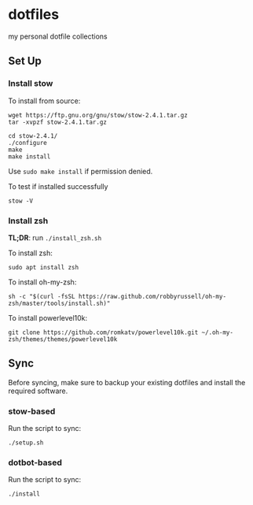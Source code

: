 # dotfiles

my personal dotfile collections

## Set Up

### Install stow

To install from source:

```{shell}
wget https://ftp.gnu.org/gnu/stow/stow-2.4.1.tar.gz
tar -xvpzf stow-2.4.1.tar.gz

cd stow-2.4.1/
./configure
make
make install
```

Use `sudo make install` if permission denied.

To test if installed successfully

```{shell}
stow -V
```

### Install zsh

**TL;DR**: run `./install_zsh.sh`

To install zsh:

```{shell}
sudo apt install zsh
```

To install oh-my-zsh:

```{shell}
sh -c "$(curl -fsSL https://raw.github.com/robbyrussell/oh-my-zsh/master/tools/install.sh)"
```

To install powerlevel10k:

```{shell}
git clone https://github.com/romkatv/powerlevel10k.git ~/.oh-my-zsh/themes/themes/powerlevel10k
```

## Sync

Before syncing, make sure to backup your existing dotfiles and install the required software.

### stow-based

Run the script to sync:

```{shell}
./setup.sh
```

### dotbot-based

Run the script to sync:

```{shell}
./install
```
